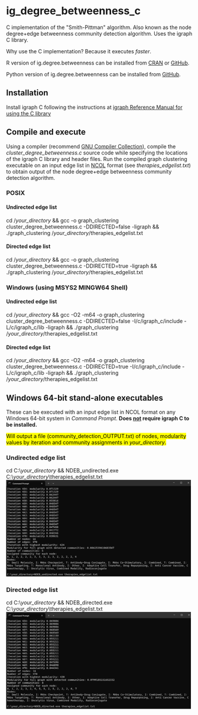 # ig_degree_betweenness_c
C implementation of the "Smith-Pittman" algorithm. Also known as the node degree+edge betweenness community detection algorithm. Uses the igraph C library. 

Why use the C implementation? Because it executes *faster*.

R version of ig.degree.betweenness can be installed from [CRAN](https://cran.r-project.org/web/packages/ig.degree.betweenness/index.html) or [GitHub](https://github.com/benyamindsmith/ig.degree.betweenness).

Python version of ig.degree.betweenness can be installed from [GitHub](https://github.com/benyamindsmith/ig_degree_betweenness_py).

## Installation
Install igraph C following the instructions at [igraph Reference Manual for using the C library](https://igraph.org/c/html/0.10.16/igraph-Installation.html)

## Compile and execute
Using a compiler (recommend [GNU Compiler Collection](https://gcc.gnu.org/)), compile the *cluster_degree_betweenness.c* source code while specifying the locations of the igraph C library and header files. Run the compiled graph clustering executable on an input edge list in [NCOL](https://igraph.org/c/html/0.9.7/igraph-Foreign.html) format (see *therapies_edgelist.txt*) to obtain output of the node degree+edge betweenness community detection algorithm. 

### POSIX
#### Undirected edge list
cd /*your_directory* && gcc -o graph_clustering cluster_degree_betweenness.c -DDIRECTED=false -ligraph && ./graph_clustering /*your_directory*/therapies_edgelist.txt

#### Directed edge list
cd /*your_directory* && gcc -o graph_clustering cluster_degree_betweenness.c -DDIRECTED=true -ligraph && ./graph_clustering /*your_directory*/therapies_edgelist.txt

### Windows (using MSYS2 MINGW64 Shell)
#### Undirected edge list
cd /*your_directory* && gcc -O2 -m64 -o graph_clustering cluster_degree_betweenness.c -DDIRECTED=false -I/c/igraph_c/include -L/c/igraph_c/lib -ligraph && ./graph_clustering /*your_directory*/therapies_edgelist.txt

#### Directed edge list
cd /*your_directory* && gcc -O2 -m64 -o graph_clustering cluster_degree_betweenness.c -DDIRECTED=true -I/c/igraph_c/include -L/c/igraph_c/lib -ligraph && ./graph_clustering /*your_directory*/therapies_edgelist.txt

## Windows 64-bit stand-alone executables
These can be executed with an input edge list in NCOL format on any Windows 64-bit system in *Command Prompt*. **Does <ins>not</ins> require igraph C to be installed.**

<mark>Will output a file (community_detection_OUTPUT.txt) of nodes, modularity values by iteration and community assignments in *your_directory*.</mark>

### Undirected edge list
cd C:\\*your_directory* && NDEB_undirected.exe C:\\*your_directory*\therapies_edgelist.txt
<img src="src/NDEB_undirected therapies_edgelist.png" alt="Undirected edge list" width="500">

### Directed edge list
cd C:\\*your_directory* && NDEB_directed.exe C:\\*your_directory*\therapies_edgelist.txt
<img src="src/NDEB_directed therapies_edgelist.png" alt="Directed edge list" width="500">
